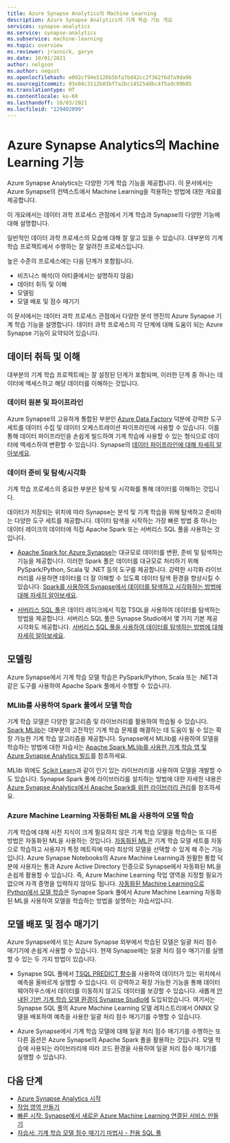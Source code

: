 ```yaml
---
title: Azure Synapse Analytics의 Machine Learning
description: Azure Synapse Analytics의 기계 학습 기능 개요
services: synapse-analytics
ms.service: synapse-analytics
ms.subservice: machine-learning
ms.topic: overview
ms.reviewer: jrasnick, garye
ms.date: 10/01/2021
author: nelgson
ms.author: negust
ms.openlocfilehash: e092cf94e5126b5bfa7bd42cc2f362f6d7a9da96
ms.sourcegitcommit: 03e84c3112b03bf7a2bc14525ddbc4f5adc99b85
ms.translationtype: HT
ms.contentlocale: ko-KR
ms.lasthandoff: 10/03/2021
ms.locfileid: "129402099"
---
```

# <a name="machine-learning-capabilities-in-azure-synapse-analytics"></a>Azure Synapse Analytics의 Machine Learning 기능

Azure Synapse Analytics는 다양한 기계 학습 기능을 제공합니다. 이 문서에서는 Azure Synapse의 컨텍스트에서 Machine Learning을 적용하는 방법에 대한 개요를 제공합니다.

이 개요에서는 데이터 과학 프로세스 관점에서 기계 학습과 Synapse의 다양한 기능에 대해 설명합니다.

일반적인 데이터 과학 프로세스의 모습에 대해 잘 알고 있을 수 있습니다. 대부분의 기계 학습 프로젝트에서 수행하는 잘 알려진 프로세스입니다.

높은 수준의 프로세스에는 다음 단계가 포함됩니다.
* 비즈니스 해석(이 아티클에서는 설명하지 않음)
* 데이터 취득 및 이해
* 모델링
* 모델 배포 및 점수 매기기

이 문서에서는 데이터 과학 프로세스 관점에서 다양한 분석 엔진의 Azure Synapse 기계 학습 기능을 설명합니다. 데이터 과학 프로세스의 각 단계에 대해 도움이 되는 Azure Synapse 기능이 요약되어 있습니다.

## <a name="data-acquisition-and-understanding"></a>데이터 취득 및 이해

대부분의 기계 학습 프로젝트에는 잘 설정된 단계가 포함되며, 이러한 단계 중 하나는 데이터에 액세스하고 해당 데이터를 이해하는 것입니다.

### <a name="data-source-and-pipelines"></a>데이터 원본 및 파이프라인

Azure Synapse의 고유하게 통합된 부분인 [Azure Data Factory](../../data-factory/introduction.md) 덕분에 강력한 도구 세트를 데이터 수집 및 데이터 오케스트레이션 파이프라인에 사용할 수 있습니다. 이를 통해 데이터 파이프라인을 손쉽게 빌드하여 기계 학습에 사용할 수 있는 형식으로 데이터에 액세스하여 변환할 수 있습니다. Synapse의 [데이터 파이프라인에 대해 자세히 알아보세요](../../data-factory/concepts-pipelines-activities.md?bc=%2fazure%2fsynapse-analytics%2fbreadcrumb%2ftoc.json&toc=%2fazure%2fsynapse-analytics%2ftoc.json). 

### <a name="data-preparation-and-explorationvisualization"></a>데이터 준비 및 탐색/시각화

기계 학습 프로세스의 중요한 부분은 탐색 및 시각화를 통해 데이터를 이해하는 것입니다.

데이터가 저장되는 위치에 따라 Synapse는 분석 및 기계 학습을 위해 탐색하고 준비하는 다양한 도구 세트를 제공합니다. 데이터 탐색을 시작하는 가장 빠른 방법 중 하나는 데이터 레이크의 데이터에 직접 Apache Spark 또는 서버리스 SQL 풀을 사용하는 것입니다.

* [Apache Spark for Azure Synapse](../spark/apache-spark-overview.md)는 대규모로 데이터를 변환, 준비 및 탐색하는 기능을 제공합니다. 이러한 Spark 풀은 데이터를 대규모로 처리하기 위해 PySpark/Python, Scala 및 .NET 등의 도구를 제공합니다. 강력한 시각화 라이브러리를 사용하면 데이터를 더 잘 이해할 수 있도록 데이터 탐색 환경을 향상시킬 수 있습니다. [Spark를 사용하여 Synapse에서 데이터를 탐색하고 시각화하는 방법에 대해 자세히 알아보세요](../get-started-analyze-spark.md).

* [서버리스 SQL 풀](../sql/on-demand-workspace-overview.md)은 데이터 레이크에서 직접 TSQL을 사용하여 데이터를 탐색하는 방법을 제공합니다. 서버리스 SQL 풀은 Synapse Studio에서 몇 가지 기본 제공 시각화도 제공합니다. [서버리스 SQL 풀을 사용하여 데이터를 탐색하는 방법에 대해 자세히 알아보세요](../get-started-analyze-sql-on-demand.md).

## <a name="modeling"></a>모델링

Azure Synapse에서 기계 학습 모델 학습은 PySpark/Python, Scala 또는 .NET과 같은 도구를 사용하여 Apache Spark 풀에서 수행할 수 있습니다.

### <a name="train-models-on-spark-pools-with-mllib"></a>MLlib를 사용하여 Spark 풀에서 모델 학습

기계 학습 모델은 다양한 알고리즘 및 라이브러리를 활용하여 학습될 수 있습니다. [Spark MLlib](http://spark.apache.org/docs/latest/ml-guide.html)는 대부분의 고전적인 기계 학습 문제를 해결하는 데 도움이 될 수 있는 확장 가능한 기계 학습 알고리즘을 제공합니다. Synapse에서 MLlib를 사용하여 모델을 학습하는 방법에 대한 자습서는 [Apache Spark MLlib를 사용한 기계 학습 앱 및 Azure Synapse Analytics 빌드](../spark/apache-spark-machine-learning-mllib-notebook.md)를 참조하세요.

MLlib 외에도 [Scikit Learn](https://scikit-learn.org/stable/)과 같이 인기 있는 라이브러리를 사용하여 모델을 개발할 수도 있습니다. Synapse Spark 풀에 라이브러리를 설치하는 방법에 대한 자세한 내용은 [Azure Synapse Analytics에서 Apache Spark를 위한 라이브러리 관리](../spark/apache-spark-azure-portal-add-libraries.md)를 참조하세요.

### <a name="train-models-with-azure-machine-learning-automated-ml"></a>Azure Machine Learning 자동화된 ML을 사용하여 모델 학습

기계 학습에 대해 사전 지식이 크게 필요하지 않은 기계 학습 모델을 학습하는 또 다른 방법은 자동화된 ML을 사용하는 것입니다. [자동화된 ML](../../machine-learning/concept-automated-ml.md)은 기계 학습 모델 세트를 자동으로 학습하고 사용자가 특정 메트릭에 따라 최상의 모델을 선택할 수 있게 해 주는 기능입니다. Azure Synapse Notebooks의 Azure Machine Learning과 원활한 통합 덕분에 사용자는 통과 Azure Active Directory 인증으로 Synapse에서 자동화된 ML을 손쉽게 활용할 수 있습니다.  즉, Azure Machine Learning 작업 영역을 지정할 필요가 없으며 자격 증명을 입력하지 않아도 됩니다. [자동화된 Machine Learning으로 Python에서 모델 학습](../spark/apache-spark-azure-machine-learning-tutorial.md)은 Synapse Spark 풀에서 Azure Machine Learning 자동화된 ML을 사용하여 모델을 학습하는 방법을 설명하는 자습서입니다.

## <a name="model-deployment-and-scoring"></a>모델 배포 및 점수 매기기

Azure Synapse에서 또는 Azure Synapse 외부에서 학습된 모델은 일괄 처리 점수 매기기에 손쉽게 사용할 수 있습니다. 현재 Synapse에는 일괄 처리 점수 매기기를 실행할 수 있는 두 가지 방법이 있습니다.

* Synapse SQL 풀에서 [TSQL PREDICT 함수](../sql-data-warehouse/sql-data-warehouse-predict.md)를 사용하여 데이터가 있는 위치에서 예측을 올바르게 실행할 수 있습니다. 이 강력하고 확장 가능한 기능을 통해 데이터 웨어하우스에서 데이터를 이동하지 않고도 데이터를 보강할 수 있습니다. 새롭게 [안내된 기반 기계 학습 모델 환경이 Synapse Studio에](./tutorial-sql-pool-model-scoring-wizard.md) 도입되었습니다. 여기서는 Synapse SQL 풀의 Azure Machine Learning 모델 레지스트리에서 ONNX 모델을 배포하여 예측을 사용한 일괄 처리 점수 매기기를 수행할 수 있습니다.

* Azure Synapse에서 기계 학습 모델에 대해 일괄 처리 점수 매기기를 수행하는 또 다른 옵션은 Azure Synapse의 Apache Spark 풀을 활용하는 것입니다. 모델 학습에 사용되는 라이브러리에 따라 코드 환경을 사용하여 일괄 처리 점수 매기기를 실행할 수 있습니다.

## <a name="next-steps"></a>다음 단계

* [Azure Synapse Analytics 시작](../get-started.md)
* [작업 영역 만들기](../get-started-create-workspace.md)
* [빠른 시작: Synapse에서 새로운 Azure Machine Learning 연결된 서비스 만들기](quickstart-integrate-azure-machine-learning.md)
* [자습서: 기계 학습 모델 점수 매기기 마법사 - 전용 SQL 풀](tutorial-sql-pool-model-scoring-wizard.md)